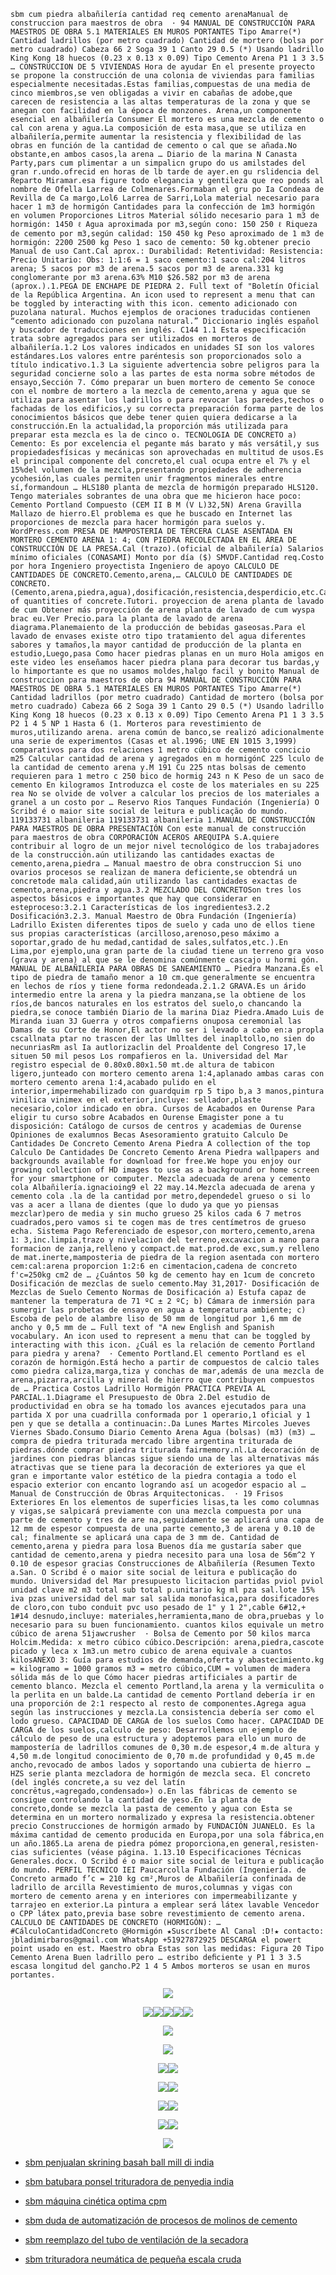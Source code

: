 
```
sbm cum piedra albañilería cantidad req cemento arenaManual de construccion para maestros de obra  · 94 MANUAL DE CONSTRUCCIÓN PARA MAESTROS DE OBRA 5.1 MATERIALES EN MUROS PORTANTES Tipo Amarre(*) Cantidad ladrillos (por metro cuadrado) Cantidad de mortero (bolsa por metro cuadrado) Cabeza 66 2 Soga 39 1 Canto 29 0.5 (*) Usando ladrillo King Kong 18 huecos (0.23 x 0.13 x 0.09) Tipo Cemento Arena P1 1 3 3.5 … CONSTRUCCION DE 5 VIVIENDAS Hora de ayudar En el presente proyecto se propone la construcción de una colonia de viviendas para familias especialmente necesitadas.Estas familias,compuestas de una media de cinco miembros,se ven obligadas a vivir en cabañas de adobe,que carecen de resistencia a las altas temperaturas de la zona y que se anegan con facilidad en la época de monzones. Arena,un componente esencial en albañilería Consumer El mortero es una mezcla de cemento o cal con arena y agua.La composición de esta masa,que se utiliza en albañilería,permite aumentar la resistencia y flexibilidad de las obras en función de la cantidad de cemento o cal que se añada.No obstante,en ambos casos,la arena … Diario de la marina N Canasta Party,pars cum plimentar a un simpalicn grupo do us amilstades del gran r.undo.ofrecid en horas de lb tarde de ayer.en gu rslidencia del Reparto Miramar.esa figure todo elegancia y gentileza que reo ponds al nombre de Ofella Larrea de Colmenares.Formaban el gru po Ia Condeaa de Revilla de Ca margo,Lol6 Larrea de Sarri,Lola material necesario para hacer 1 m3 de hormigón Cantidades para la confección de 1m3 hormigón en volumen Proporciones Litros Material sólido necesario para 1 m3 de hormigón: 1450 ℓ Agua aproximada por m3,según cono: 150 250 ℓ Riqueza de cemento por m3,según calidad: 150 450 kg Peso aproximado de 1 m3 de hormigón: 2200 2500 kg Peso 1 saco de cemento: 50 kg.obtener precio Manual de uso Cant.Cal aprox.: Durabilidad: Retentividad: Resistencia: Precio Unitario: Obs: 1:1:6 = 1 saco cemento:1 saco cal:204 litros arena; 5 sacos por m3 de arena.5 sacos por m3 de arena.331 kg conglomerante por m3 arena.63% M10 $26.582 por m3 de arena (aprox.).1.PEGA DE ENCHAPE DE PIEDRA 2. Full text of "Boletín Oficial de la República Argentina. An icon used to represent a menu that can be toggled by interacting with this icon. cemento adicionado con puzolana natural. Muchos ejemplos de oraciones traducidas contienen “cemento adicionado con puzolana natural.” Diccionario inglés español y buscador de traducciones en inglés. C144 1.1 Esta especificación trata sobre agregados para ser utilizados en morteros de albañilería.1.2 Los valores indicados en unidades SI son los valores estándares.Los valores entre paréntesis son proporcionados solo a título indicativo.1.3 La siguiente advertencia sobre peligros para la seguridad concierne solo a las partes de esta norma sobre métodos de ensayo,Sección 7. Cómo preparar un buen mortero de cemento Se conoce con el nombre de mortero a la mezcla de cemento,arena y agua que se utiliza para asentar los ladrillos o para revocar las paredes,techos o fachadas de los edificios,y su correcta preparación forma parte de los conocimientos básicos que debe tener quien quiera dedicarse a la construcción.En la actualidad,la proporción más utilizada para preparar esta mezcla es la de cinco o. TECNOLOGIA DE CONCRETO a) Cemento: Es por excelencia el pegante más barato y más versátil,y sus propiedadesfísicas y mecánicas son aprovechadas en multitud de usos.Es el principal componente del concreto,el cual ocupa entre el 7% y el 15%del volumen de la mezcla,presentando propiedades de adherencia ycohesión,las cuales permiten unir fragmentos minerales entre sí,formandoun … HLS180 planta de mezcla de hormigón preparado HLS120. Tengo materiales sobrantes de una obra que me hicieron hace poco: Cemento Portland Compuesto (CEM II B M (V L)32,5N) Arena Gravilla Mallazo de hierro.El problema es que he buscado en Internet las proporciones de mezcla para hacer hormigón para suelos y. WordPress.com PRESA DE MAMPOSTERIA DE TERCERA CLASE ASENTADA EN MORTERO CEMENTO ARENA 1: 4; CON PIEDRA RECOLECTADA EN EL ÁREA DE CONSTRUCCIÓN DE LA PRESA.Cal (trazo).(oficial de albañilería) Salarios mínimo oficiales (CONASAMI) Monto por día ($) SMVDF.Cantidad req.Costo por hora Ingeniero proyectista Ingeniero de apoyo CALCULO DE CANTIDADES DE CONCRETO.Cemento,arena,… CALCULO DE CANTIDADES DE CONCRETO.(Cemento,arena,piedra,agua),dosificación,resistencia,desperdicio,etc.Calculation of quantities of concrete.Tutori. proyeccion de arena planta de lavado de cum Obtener más proyección de arena planta de lavado de cum wyspa brac eu.Ver Precio.para la planta de lavado de arena diagrama.Planemaiento de la producción de bebidas gaseosas.Para el lavado de envases existe otro tipo tratamiento del agua diferentes sabores y tamaños,la mayor cantidad de producción de la planta en estudio,Luego,pasa Como hacer piedras planas en un muro Hola amigos en este video les enseñamos hacer piedra plana para decorar tus bardas,y lo himportante es que no usamos moldes,halgo facil y bonito Manual de construccion para maestros de obra 94 MANUAL DE CONSTRUCCIÓN PARA MAESTROS DE OBRA 5.1 MATERIALES EN MUROS PORTANTES Tipo Amarre(*) Cantidad ladrillos (por metro cuadrado) Cantidad de mortero (bolsa por metro cuadrado) Cabeza 66 2 Soga 39 1 Canto 29 0.5 (*) Usando ladrillo King Kong 18 huecos (0.23 x 0.13 x 0.09) Tipo Cemento Arena P1 1 3 3.5 P2 1 4 5 NP 1 Hasta 6 (1. Morteros para revestimiento de muros,utilizando arena. arena común de banco,se realizó adicionalmente una serie de experimentos (Casas et al.1996; UNE EN 1015 3,1999) comparativos para dos relaciones 1 metro cúbico de cemento concicio m25 Calcular cantidad de arena y agregados en m hormigónC 225 lculo de la cantidad de cemento arena y.M 191 Cu 225 ntas bolsas de cemento requieren para 1 metro c 250 bico de hormig 243 n K Peso de un saco de cemento En kilogramos Introduzca el coste de los materiales en su 225 rea No se olvide de volver a calcular los precios de los materiales a granel a un costo por … Reservo Rios Tanques Fundación (Ingeniería) O Scribd é o maior site social de leitura e publicação do mundo. 119133731 albanileria 119133731 albanileria 1.MANUAL DE CONSTRUCCIÓN PARA MAESTROS DE OBRA PRESENTACIÓN Con este manual de construcción para maestros de obra CORPORACIÓN ACEROS AREQUIPA S.A.quiere contribuir al logro de un mejor nivel tecnológico de los trabajadores de la construcción.aún utilizando las cantidades exactas de cemento,arena,piedra … Manual maestro de obra construccion Si uno ovarios procesos se realizan de manera deficiente,se obtendrá un concretode mala calidad,aún utilizando las cantidades exactas de cemento,arena,piedra y agua.3.2 MEZCLADO DEL CONCRETOSon tres los aspectos básicos e importantes que hay que considerar en esteproceso:3.2.1 Características de los ingredientes3.2.2 Dosificación3.2.3. Manual Maestro de Obra Fundación (Ingeniería) Ladrillo Existen diferentes tipos de suelo y cada uno de ellos tiene sus propias características (arcilloso,arenoso,peso máximo a soportar,grado de hu medad,cantidad de sales,sulfatos,etc.).En Lima,por ejemplo,una gran parte de la ciudad tiene un terreno gra voso (grava y arena) al que se le denomina comúnmente cascajo u hormi gón. MANUAL DE ALBAÑILERIA PARA OBRAS DE SANEAMIENTO … Piedra Manzana.Es el tipo de piedra de tamaño menor a 10 cm.que generalmente se encuentra en lechos de ríos y tiene forma redondeada.2.1.2 GRAVA.Es un árido intermedio entre la arena y la piedra manzana,se la obtiene de los ríos,de bancos naturales en los estratos del suelo,o chancando la piedra,se conoce también Diario de la marina Diaz Piedra.Amado Luis de Miranda iuan 3J Guerra y otros compafierns onuposa ceremonial las Damas de su Corte de Honor,El actor no ser i levado a cabo en:a propla cscallnata ptar no trascen der las Umlltes del inapltollo,no sien do necunriasRm asl Ia autlorizaclin del Proaldente del Congreso 17,le situen 50 mil pesos Los rompafieros en la. Universidad del Mar registro especial de 0.80x0.80x1.50 mt.de altura de tabicon ligero,junteado con mortero cemento arena 1:4,aplanado ambas caras con mortero cemento arena 1:4,acabado pulido en el interior,impermehabilizado con guardquim rp 5 tipo b,a 3 manos,pintura vinilica vinimex en el exterior,incluye: sellador,plaste necesario,color indicado en obra. Cursos de Acabados en Ourense Para eligir tu curso sobre Acabados en Ourense Emagister pone a tu disposición: Catálogo de cursos de centros y academias de Ourense Opiniones de exalumnos Becas Asesoramiento gratuito Calculo De Cantidades De Concreto Cemento Arena Piedra A collection of the top Calculo De Cantidades De Concreto Cemento Arena Piedra wallpapers and backgrounds available for download for free.We hope you enjoy our growing collection of HD images to use as a background or home screen for your smartphone or computer. Mezcla adecuada de arena y cemento cola Albañilería.ignacioing9 el 22 may.14.Mezcla adecuada de arena y cemento cola .la de la cantidad por metro,dependedel grueso o si lo vas a acer a llana de dientes (que lo dudo ya que yo piensas mezclar)pero de media y sin mucho grueso 25 kilos cada 6 7 metros cuadrados,pero vamos si te cogen mas de tres centímetros de grueso echa. Sistema Pago Referenciado de espesor,con mortero,cemento,arena 1: 3,inc.limpia,trazo y nivelacion del terreno,excavacion a mano para formacion de zanja,relleno y compact.de mat.prod.de exc,sum.y relleno de mat.inerte,mamposteria de piedra de la region asentada con mortero cem:cal:arena proporcion 1:2:6 en cimentacion,cadena de concreto f'c=250kg cm2 de … ¿Cuántos 50 kg de cemento hay en 1cum de concreto Dosificación de mezclas de suelo cemento.May 31,2017· Dosificación de Mezclas de Suelo Cemento Normas de Dosificación a) Estufa capaz de mantener la temperatura de 71 ºC ± 2 ºC; b) Cámara de inmersión para sumergir las probetas de ensayo en agua a temperatura ambiente; c) Escoba de pelo de alambre liso de 50 mm de longitud por 1,6 mm de ancho y 0,5 mm de … Full text of "A new English and Spanish vocabulary. An icon used to represent a menu that can be toggled by interacting with this icon. ¿Cuál es la relación de cemento Portland para piedra y arena?  · Cemento Portland.El cemento Portland es el corazón de hormigón.Está hecho a partir de compuestos de calcio tales como piedra caliza,marga,tiza y conchas de mar,además de una mezcla de arena,pizarra,arcilla y mineral de hierro que contribuyen compuestos de … Practica Costos Ladrillo Hormigón PRACTICA PREVIA AL PARCIAL.1.Diagrame el Presupuesto de Obra 2.Del estudio de productividad en obra se ha tomado los avances ejecutados para una partida X por una cuadrilla conformada por 1 operario,1 oficial y 1 pen y que se detalla a continuacin:.Da Lunes Martes Mircoles Jueves Viernes Sbado.Consumo Diario Cemento Arena Agua (bolsas) (m3) (m3) … compra de piedra triturada mercado libre argentina triturada de piedras.dónde comprar piedra triturada fairmemory.nl.La decoración de jardines con piedras blancas sigue siendo una de las alternativas más atractivas que se tiene para la decoración de exteriores ya que el gran e importante valor estético de la piedra contagia a todo el espacio exterior con encanto logrando así un acogedor espacio al … Manual de Construcción de Obras Arquitectonicas.  · 19 Frisos Exteriores En los elementos de superficies lisas,ta les como columnas y vigas,se salpicará previamente con una mezcla compuesta por una parte de cemento y tres de are na,seguidamente se aplicará una capa de 12 mm de espesor compuesta de una parte cemento,3 de arena y 0.10 de cal; finalmente se aplicará una capa de 3 mm de. Cantidad de cemento,arena y piedra para losa Buenos día me gustaría saber que cantidad de cemento,arena y piedra necesito para una losa de 56m^2 Y 0.10 de espesor gracias Construcciones de Albañilería (Resumen Texto a.San. O Scribd é o maior site social de leitura e publicação do mundo. Universidad del Mar presupuesto licitacion partidas pviol pviol unidad clave m2 m3 total sub total p.unitario kg ml pza sal.lote 15% iva pzas universidad del mar sal salida monofasica,para dosificadores de cloro,con tubo conduit pvc uso pesado de 1" y 1 2",cable 6#12,+ 1#14 desnudo,incluye: materiales,herramienta,mano de obra,pruebas y lo necesario para su buen funcionamiento. cuantos kilos equivale un metro cúbico de arena 51jawcrusher  · Bolsa de Cemento por 50 kilos marca Holcim.Medida: x metro cúbico cúbico.Descripción: arena,piedra,cascote picado y leca x 1m3.un metro cubico de arena equivale a cuantos kilosANEXO 3: Guía para estudios de demanda,oferta y abastecimiento.kg = kilogramo = 1000 gramos m3 = metro cúbico,CUM = volumen de madera sólida más de lo que Cómo hacer piedras artificiales a partir de cemento blanco. Mezcla el cemento Portland,la arena y la vermiculita o la perlita en un balde.La cantidad de cemento Portland debería ir en una proporción de 2:1 respecto al resto de componentes.Agrega agua según las instrucciones y mezcla.La consistencia debería ser como el lodo grueso. CAPACIDAD DE CARGA de los suelos Como hacer. CAPACIDAD DE CARGA de los suelos,calculo de peso: Desarrollemos un ejemplo de cálculo de peso de una estructura y adoptemos para ello un muro de mampostería de ladrillos comunes de 0,30 m.de espesor,4 m.de altu­ra y 4,50 m.de longitud conocimiento de 0,70 m.de profundidad y 0,45 m.de ancho,revocado de ambos lados y soportando una cu­bierta de hierro … HZS serie planta mezcladora de hormigón de mezcla seca. El concreto (del inglés concrete,a su vez del latín concrētus,«agregado,condensado») o.En las fábricas de cemento se consigue controlando la cantidad de yeso.En la planta de concreto,donde se mezcla la pasta de cemento y agua con Esta se determina en un mortero normalizado y expresa la resistencia.obtener precio Construcciones de hormigón armado by FUNDACIÓN JUANELO. Es la máxima cantidad de cemento producida en Europa,por una sola fábrica,en un año.1865.La arena de piedra pómez proporciona,en general,resisten­ cias suficientes (véase página. 1.13.10 Especificaciones Técnicas Generales.docx. O Scribd é o maior site social de leitura e publicação do mundo. PERFIL TECNICO IEI Paucarcolla Fundación (Ingeniería. de Concreto armado f’c = 210 kg cm²,Muros de Albañilería confinada de ladrillo de arcilla Revestimiento de muros,columnas y vigas con mortero de cemento arena y en interiores con impermeabilizante y tarrajeo en exterior.La pintura a emplear será látex lavable Vencedor o CPP látex pato,previa base sobre revestimiento de cemento arena. CALCULO DE CANTIDADES DE CONCRETO (HORMIGÓN): … #CálculoCantidadConcreto @Hormigón ★Suscríbete Al Canal :D!★ contacto: jbladimirbaros@gmail.com WhatsApp +51927872925 DESCARGA el powert point usado en est. Maestro obra Estas son las medidas: Figura 20 Tipo Cemento Arena Buen ladrillo pero … estribo deﬁciente y P1 1 3 3.5 escasa longitud del gancho.P2 1 4 5 Ambos morteros se usan en muros portantes. 
```

<div align="center">

<a href="https://es-crusher.shibang-china.com/github&k=sbm+cum+piedra+alba%C3%B1iler%C3%ADa+cantidad+req+cemento+arena"><img src="https://static.shibang-china.com/es/crusher/logo.jpg"></a>

<a href="https://es-crusher.shibang-china.com/github&k=sbm+cum+piedra+alba%C3%B1iler%C3%ADa+cantidad+req+cemento+arena"><img src="https://static.shibang-china.com/es/crusher/index.jpg"></a><a href="https://es-crusher.shibang-china.com/material.htmlgithub&k=sbm+cum+piedra+alba%C3%B1iler%C3%ADa+cantidad+req+cemento+arena"><img src="https://static.shibang-china.com/es/crusher/material.jpg"></a><a href="https://es-crusher.shibang-china.com/application.htmlgithub&k=sbm+cum+piedra+alba%C3%B1iler%C3%ADa+cantidad+req+cemento+arena"><img src="https://static.shibang-china.com/es/crusher/application.jpg"></a><a href="https://es-crusher.shibang-china.com/aboutus.htmlgithub&k=sbm+cum+piedra+alba%C3%B1iler%C3%ADa+cantidad+req+cemento+arena"><img src="https://static.shibang-china.com/es/crusher/aboutus.jpg"></a><a href="https://es-crusher.shibang-china.com/contact.htmlgithub&k=sbm+cum+piedra+alba%C3%B1iler%C3%ADa+cantidad+req+cemento+arena"><img src="https://static.shibang-china.com/es/crusher/contact.jpg"></a>

<a href="https://es-crusher.shibang-china.com/github&k=sbm+cum+piedra+alba%C3%B1iler%C3%ADa+cantidad+req+cemento+arena"><img src="https://static.shibang-china.com/es/crusher/banner.jpg"></a>

<a href="https://swt.shibang-china.com/github&k=sbm+cum+piedra+alba%C3%B1iler%C3%ADa+cantidad+req+cemento+arena"><img src="https://static.shibang-china.com/es/crusher/text.jpg"></a>

<a href="https://swt.shibang-china.com/github&k=sbm+cum+piedra+alba%C3%B1iler%C3%ADa+cantidad+req+cemento+arena"><img src="https://static.shibang-china.com/es/crusher/chat.jpg"></a><a href="https://es-crusher.shibang-china.com/contact.htmlgithub&k=sbm+cum+piedra+alba%C3%B1iler%C3%ADa+cantidad+req+cemento+arena"><img src="https://static.shibang-china.com/es/crusher/message.jpg"></a>

<a href="https://es-crusher.shibang-china.com/products/pe.htmlgithub&k=sbm+cum+piedra+alba%C3%B1iler%C3%ADa+cantidad+req+cemento+arena"><img src="https://static.shibang-china.com/es/crusher/pe.jpg"></a><a href="https://es-crusher.shibang-china.com/products/pf.htmlgithub&k=sbm+cum+piedra+alba%C3%B1iler%C3%ADa+cantidad+req+cemento+arena"><img src="https://static.shibang-china.com/es/crusher/pf.jpg"></a>

<a href="https://es-crusher.shibang-china.com/products/hpt.htmlgithub&k=sbm+cum+piedra+alba%C3%B1iler%C3%ADa+cantidad+req+cemento+arena"><img src="https://static.shibang-china.com/es/crusher/hpt.jpg"></a><a href="https://es-crusher.shibang-china.com/products/vsi.htmlgithub&k=sbm+cum+piedra+alba%C3%B1iler%C3%ADa+cantidad+req+cemento+arena"><img src="https://static.shibang-china.com/es/crusher/vsi.jpg"></a>

<a href="https://es-crusher.shibang-china.com/products/klv.htmlgithub&k=sbm+cum+piedra+alba%C3%B1iler%C3%ADa+cantidad+req+cemento+arena"><img src="https://static.shibang-china.com/es/crusher/klv.jpg"></a><a href="https://es-crusher.shibang-china.com/products/portable.htmlgithub&k=sbm+cum+piedra+alba%C3%B1iler%C3%ADa+cantidad+req+cemento+arena"><img src="https://static.shibang-china.com/es/crusher/portable.jpg"></a>

<a href="https://swt.shibang-china.com/github&k=sbm+cum+piedra+alba%C3%B1iler%C3%ADa+cantidad+req+cemento+arena"><img src="https://static.shibang-china.com/es/crusher/case.jpg"></a>

</div>


* [sbm penjualan skrining basah ball mill di india](sbm%20penjualan%20skrining%20basah%20ball%20mill%20di%20india.md)

* [sbm batubara ponsel trituradora de penyedia india](sbm%20batubara%20ponsel%20trituradora%20de%20penyedia%20india.md)

* [sbm máquina cinética optima cpm](sbm%20m%C3%A1quina%20cin%C3%A9tica%20optima%20cpm.md)

* [sbm duda de automatización de procesos de molinos de cemento](sbm%20duda%20de%20automatizaci%C3%B3n%20de%20procesos%20de%20molinos%20de%20cemento.md)

* [sbm reemplazo del tubo de ventilación de la secadora](sbm%20reemplazo%20del%20tubo%20de%20ventilaci%C3%B3n%20de%20la%20secadora.md)

* [sbm trituradora neumática de pequeña escala cruda](sbm%20trituradora%20neum%C3%A1tica%20de%20peque%C3%B1a%20escala%20cruda.md)